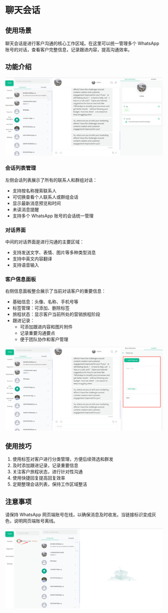 # 聊天会话

## 使用场景

聊天会话是进行客户沟通的核心工作区域。在这里可以统一管理多个 WhatsApp 账号的对话，查看客户完整信息，记录跟进内容，提高沟通效率。

## 功能介绍

![chat1](./images/chat1.png)

### 会话列表管理

左侧会话列表展示了所有的联系人和群组对话：

- 支持按名称搜索联系人
- 可切换查看个人联系人或群组会话
- 显示最新消息预览和时间
- 未读消息提醒
- 支持多个 WhatsApp 账号的会话统一管理

### 对话界面

中间的对话界面是进行沟通的主要区域：

- 支持发送文字、表情、图片等多种类型消息
- 支持中英文内容翻译
- 支持语音输入

### 客户信息面板

右侧信息面板整合展示了当前对话客户的重要信息：

- 基础信息：头像、名称、手机号等
- 标签管理：可添加、删除标签
- 旅程状态：显示客户当前所处的营销旅程阶段
- 跟进记录：
  - 可添加跟进内容和图片附件
  - 记录重要沟通要点
  - 便于团队协作和客户管理

![chat2](./images/chat2.png)

## 使用技巧

1. 使用标签对客户进行分类管理，方便后续筛选和群发
2. 及时添加跟进记录，记录重要信息
3. 关注客户旅程状态，进行针对性沟通
4. 使用快捷回复提高回复效率
5. 定期整理会话列表，保持工作区域整洁

## 注意事项

请保持 WhatsApp 网页端账号在线，以确保消息及时收发。当链接标识变成灰色，说明网页端账号离线。

![chat3](./images/chat3.png)
